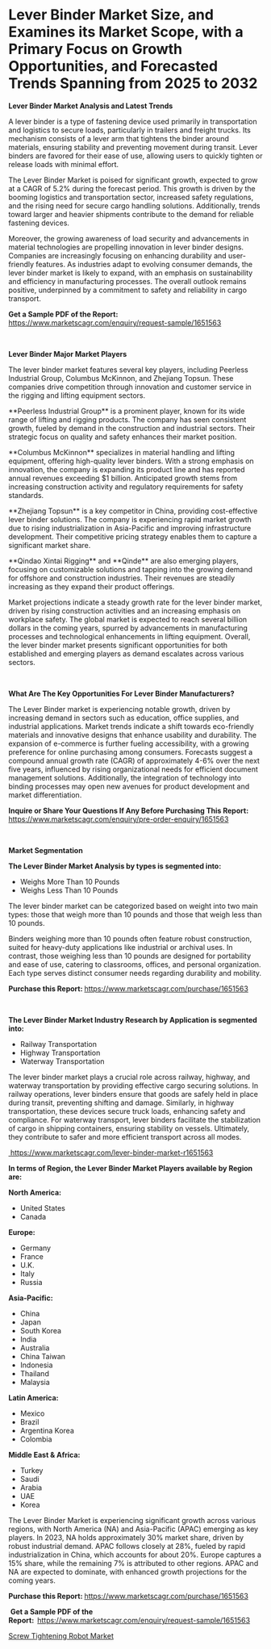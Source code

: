 <p><h1>Lever Binder Market Size, and Examines its Market Scope, with a Primary Focus on Growth Opportunities, and Forecasted Trends Spanning from 2025 to 2032</h1></p><p><strong>Lever Binder Market Analysis and Latest Trends</strong></p>
<p><p>A lever binder is a type of fastening device used primarily in transportation and logistics to secure loads, particularly in trailers and freight trucks. Its mechanism consists of a lever arm that tightens the binder around materials, ensuring stability and preventing movement during transit. Lever binders are favored for their ease of use, allowing users to quickly tighten or release loads with minimal effort.</p><p>The Lever Binder Market is poised for significant growth, expected to grow at a CAGR of 5.2% during the forecast period. This growth is driven by the booming logistics and transportation sector, increased safety regulations, and the rising need for secure cargo handling solutions. Additionally, trends toward larger and heavier shipments contribute to the demand for reliable fastening devices. </p><p>Moreover, the growing awareness of load security and advancements in material technologies are propelling innovation in lever binder designs. Companies are increasingly focusing on enhancing durability and user-friendly features. As industries adapt to evolving consumer demands, the lever binder market is likely to expand, with an emphasis on sustainability and efficiency in manufacturing processes. The overall outlook remains positive, underpinned by a commitment to safety and reliability in cargo transport.</p></p>
<p><strong>Get a Sample PDF of the Report:&nbsp;</strong> <a href="https://www.marketscagr.com/enquiry/request-sample/1651563?utm_campaign=2938&utm_medium=2&utm_source=Github&utm_content=ia&utm_term=08042025&utm_id=lever-binder">https://www.marketscagr.com/enquiry/request-sample/1651563</a></p>
<p>&nbsp;</p>
<p><strong>Lever Binder Major Market Players</strong></p>
<p><p>The lever binder market features several key players, including Peerless Industrial Group, Columbus McKinnon, and Zhejiang Topsun. These companies drive competition through innovation and customer service in the rigging and lifting equipment sectors.</p><p>**Peerless Industrial Group** is a prominent player, known for its wide range of lifting and rigging products. The company has seen consistent growth, fueled by demand in the construction and industrial sectors. Their strategic focus on quality and safety enhances their market position.</p><p>**Columbus McKinnon** specializes in material handling and lifting equipment, offering high-quality lever binders. With a strong emphasis on innovation, the company is expanding its product line and has reported annual revenues exceeding $1 billion. Anticipated growth stems from increasing construction activity and regulatory requirements for safety standards.</p><p>**Zhejiang Topsun** is a key competitor in China, providing cost-effective lever binder solutions. The company is experiencing rapid market growth due to rising industrialization in Asia-Pacific and improving infrastructure development. Their competitive pricing strategy enables them to capture a significant market share.</p><p>**Qindao Xintai Rigging** and **Qinde** are also emerging players, focusing on customizable solutions and tapping into the growing demand for offshore and construction industries. Their revenues are steadily increasing as they expand their product offerings.</p><p>Market projections indicate a steady growth rate for the lever binder market, driven by rising construction activities and an increasing emphasis on workplace safety. The global market is expected to reach several billion dollars in the coming years, spurred by advancements in manufacturing processes and technological enhancements in lifting equipment. Overall, the lever binder market presents significant opportunities for both established and emerging players as demand escalates across various sectors.</p></p>
<p>&nbsp;</p>
<p><strong>What Are The Key Opportunities For Lever Binder Manufacturers?</strong></p>
<p><p>The Lever Binder market is experiencing notable growth, driven by increasing demand in sectors such as education, office supplies, and industrial applications. Market trends indicate a shift towards eco-friendly materials and innovative designs that enhance usability and durability. The expansion of e-commerce is further fueling accessibility, with a growing preference for online purchasing among consumers. Forecasts suggest a compound annual growth rate (CAGR) of approximately 4-6% over the next five years, influenced by rising organizational needs for efficient document management solutions. Additionally, the integration of technology into binding processes may open new avenues for product development and market differentiation.</p></p>
<p><strong>Inquire or Share Your Questions If Any Before Purchasing This Report:</strong> <a href="https://www.marketscagr.com/enquiry/pre-order-enquiry/1651563?utm_campaign=2938&utm_medium=2&utm_source=Github&utm_content=ia&utm_term=08042025&utm_id=lever-binder">https://www.marketscagr.com/enquiry/pre-order-enquiry/1651563</a></p>
<p>&nbsp;</p>
<p><strong>Market Segmentation</strong></p>
<p><strong>The Lever Binder Market Analysis by types is segmented into:</strong></p>
<p><ul><li>Weighs More Than 10 Pounds</li><li>Weighs Less Than 10 Pounds</li></ul></p>
<p><p>The lever binder market can be categorized based on weight into two main types: those that weigh more than 10 pounds and those that weigh less than 10 pounds. </p><p>Binders weighing more than 10 pounds often feature robust construction, suited for heavy-duty applications like industrial or archival uses. In contrast, those weighing less than 10 pounds are designed for portability and ease of use, catering to classrooms, offices, and personal organization. Each type serves distinct consumer needs regarding durability and mobility.</p></p>
<p><strong>Purchase this Report:&nbsp;</strong><a href="https://www.marketscagr.com/purchase/1651563?utm_campaign=2938&utm_medium=2&utm_source=Github&utm_content=ia&utm_term=08042025&utm_id=lever-binder">https://www.marketscagr.com/purchase/1651563</a></p>
<p>&nbsp;</p>
<p><strong>The Lever Binder Market Industry Research by Application is segmented into:</strong></p>
<p><ul><li>Railway Transportation</li><li>Highway Transportation</li><li>Waterway Transportation</li></ul></p>
<p><p>The lever binder market plays a crucial role across railway, highway, and waterway transportation by providing effective cargo securing solutions. In railway operations, lever binders ensure that goods are safely held in place during transit, preventing shifting and damage. Similarly, in highway transportation, these devices secure truck loads, enhancing safety and compliance. For waterway transport, lever binders facilitate the stabilization of cargo in shipping containers, ensuring stability on vessels. Ultimately, they contribute to safer and more efficient transport across all modes.</p></p>
<p><a href="https://www.marketscagr.com/lever-binder-market-r1651563?utm_campaign=2938&utm_medium=2&utm_source=Github&utm_content=ia&utm_term=08042025&utm_id=lever-binder">&nbsp;https://www.marketscagr.com/lever-binder-market-r1651563</a></p>
<p><strong>In terms of Region, the Lever Binder Market Players available by Region are:</strong></p>
<p>
    <p> <strong> North America: </strong>
        <ul>
            <li>United States</li>
            <li>Canada</li>
        </ul>
        </p> 
    <p> <strong> Europe: </strong>
        <ul>
            <li>Germany</li>
            <li>France</li>
            <li>U.K.</li>
            <li>Italy</li>
            <li>Russia</li>
        </ul>
        </p> 
    <p> <strong> Asia-Pacific: </strong>
        <ul>
            <li>China</li>
            <li>Japan</li>
            <li>South Korea</li>
            <li>India</li>
            <li>Australia</li>
            <li>China Taiwan</li>
            <li>Indonesia</li>
            <li>Thailand</li>
            <li>Malaysia</li>
        </ul>
        </p> 
    <p> <strong> Latin America: </strong>
        <ul>
            <li>Mexico</li>
            <li>Brazil</li>
            <li>Argentina Korea</li>
            <li>Colombia</li>
        </ul>
        </p> 
    <p> <strong> Middle East & Africa: </strong>
        <ul>
            <li>Turkey</li>
            <li>Saudi</li>
            <li>Arabia</li>
            <li>UAE</li>
            <li>Korea</li>
        </ul>
    </p>
    </p>
<p><p>The Lever Binder Market is experiencing significant growth across various regions, with North America (NA) and Asia-Pacific (APAC) emerging as key players. In 2023, NA holds approximately 30% market share, driven by robust industrial demand. APAC follows closely at 28%, fueled by rapid industrialization in China, which accounts for about 20%. Europe captures a 15% share, while the remaining 7% is attributed to other regions. APAC and NA are expected to dominate, with enhanced growth projections for the coming years.</p></p>
<p><strong>Purchase this Report: </strong><a href="https://www.marketscagr.com/purchase/1651563?utm_campaign=2938&utm_medium=2&utm_source=Github&utm_content=ia&utm_term=08042025&utm_id=lever-binder">https://www.marketscagr.com/purchase/1651563</a></p>
<p>&nbsp;<strong>Get a Sample PDF of the Report:&nbsp;&nbsp;</strong><a href="https://www.marketscagr.com/enquiry/request-sample/1651563?utm_campaign=2938&utm_medium=2&utm_source=Github&utm_content=ia&utm_term=08042025&utm_id=lever-binder">https://www.marketscagr.com/enquiry/request-sample/1651563</a></p>
<p><strong></strong></p>
<p><p><a href="https://github.com/shondapmbau/Market-Research-Report-List-1/blob/main/screw-tightening-robot-market.md?utm_campaign=2938&utm_medium=2&utm_source=Github&utm_content=ia&utm_term=08042025&utm_id=lever-binder">Screw Tightening Robot Market</a></p></p>